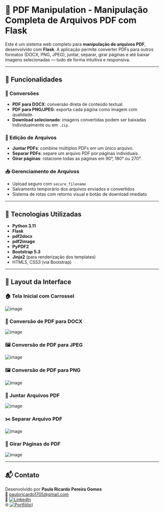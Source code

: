 # 📄 PDF Manipulation - Manipulação Completa de Arquivos PDF com Flask

Este é um sistema web completo para **manipulação de arquivos PDF**, desenvolvido com **Flask**. A aplicação permite converter PDFs para outros formatos (DOCX, PNG, JPEG), juntar, separar, girar páginas e até baixar imagens selecionadas — tudo de forma intuitiva e responsiva.

---

## 🚀 Funcionalidades

### 🔁 Conversões
- **PDF para DOCX**: conversão direta de conteúdo textual.
- **PDF para PNG/JPEG**: exporta cada página como imagem com qualidade.
- **Download selecionado**: imagens convertidas podem ser baixadas individualmente ou em `.zip`.

### 🧩 Edição de Arquivos
- **Juntar PDFs**: combine múltiplos PDFs em um único arquivo.
- **Separar PDFs**: separe um arquivo PDF por páginas individuais.
- **Girar páginas**: rotacione todas as páginas em 90°, 180° ou 270°.

### 📥 Gerenciamento de Arquivos
- Upload seguro com `secure_filename`
- Salvamento temporário dos arquivos enviados e convertidos
- Sistema de rotas com retorno visual e botão de download imediato

---

## 🧠 Tecnologias Utilizadas

- **Python 3.11**
- **Flask**
- **pdf2docx**
- **pdf2image**
- **PyPDF2**
- **Bootstrap 5.3**
- **Jinja2** (para renderização dos templates)
- HTML5, CSS3 (via Bootstrap)

---
## 📸 Layout da Interface

### 🏠 Tela Inicial com Carrossel
![image](https://github.com/user-attachments/assets/c7b3ed5f-aa89-4328-8bf8-aee51f53098c)

### 📄 Conversão de PDF para DOCX
![image](https://github.com/user-attachments/assets/fb1e928d-6b57-4cbc-bdae-ae46da91847b)

### 🖼️ Conversão de PDF para JPEG
![image](https://github.com/user-attachments/assets/9f04b93b-276e-49e9-b4f8-439ec1bc263e)

### 🖼️ Conversão de PDF para PNG
![image](https://github.com/user-attachments/assets/60aa169c-d46a-4c17-ac60-84b415153813)

### 🧷 Juntar Arquivos PDF
![image](https://github.com/user-attachments/assets/7bd7b369-8576-4f20-9dbf-7fd39d1a2932)

### ✂️ Separar Arquivo PDF
![image](https://github.com/user-attachments/assets/8c86161f-c90c-41cf-ad21-aa7f4c60167c)

### 🔄 Girar Páginas do PDF
![image](https://github.com/user-attachments/assets/f64c04d7-244a-4f86-9ee6-5030a0032e0d)

---

## 📬 Contato

Desenvolvido por **Paulo Ricardo Pereira Gomes**  
📧 pauloricardo1705@gmail.com  
🔗 [![LinkedIn](https://img.shields.io/badge/LinkedIn-Perfil-blue?logo=linkedin&style=flat-square)](https://linkedin.com/in/pauloricardopg)  
🌐 [![Portfólio](https://img.shields.io/badge/Portfólio-Acessar-informational?style=flat-square&logo=internet-explorer)](https://web-production-4f4b3.up.railway.app/))


